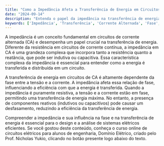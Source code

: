 ```yaml
---
title: "Como a Impedância Afeta a Transferência de Energia em Circuitos de Corrente Alternada?"
date: "2024-09-14"
description: "Entenda o papel da impedância na transferência de energia em circuitos de corrente alternada e sua importância no desempenho dos sistemas elétricos."
keywords: ['Impedância', 'Transferência', 'Corrente Alternada', 'Fase', 'Complexo']
---
```


A impedância é um conceito fundamental em circuitos de corrente alternada (CA) e desempenha um papel crucial na transferência de energia. Diferente da resistência em circuitos de corrente contínua, a impedância em CA é uma grandeza complexa que incorpora tanto a resistência quanto a reatância, que pode ser indutiva ou capacitiva. Essa característica complexa da impedância é essencial para entender como a energia é transferida e distribuída em um circuito.

A transferência de energia em circuitos de CA é altamente dependente da fase entre a tensão e a corrente. A impedância afeta essa relação de fase, influenciando a eficiência com que a energia é transferida. Quando a impedância é puramente resistiva, a tensão e a corrente estão em fase, permitindo uma transferência de energia máxima. No entanto, a presença de componentes reativos (indutivos ou capacitivos) pode causar um desfasamento, reduzindo a eficiência da transferência de energia.

Compreender a impedância e sua influência na fase e na transferência de energia é essencial para o design e a análise de sistemas elétricos eficientes. Se você gostou deste conteúdo, conheça o curso online de circuitos elétricos para alunos de engenharia, Domínio Elétrico, criado pelo Prof. Nicholas Yukio, clicando no botão presente logo abaixo do texto.
